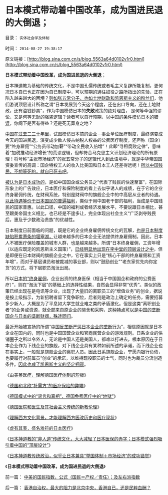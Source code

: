 # 日本模式带动着中国改革，成为国进民退的大倒退；

目录： `实体社会学及体制` 

时间： `2014-08-27 19:38:17` 

原文链接：[http://blog.sina.com.cn/s/blog_5563a64d0102v1r0.html](http://blog.sina.com.cn/s/blog_5563a64d0102v1r0.html)

**日本模式带动着中国改革，成为国进民退的大倒退**；

日本神道教为基础的传统文化，不是中国孔儒传统或者毛主义复辟所能复制，更何况日本自已也正在因为自已制度中，可以预期的通往奴役之路所指出的先验，正在陷入越来越大的困境？[则如张五常分子，也如土地财政和凯恩斯主义的粉丝们](../../../2012/2/23/地方政府迷恋香港模式，中央政策倾慕日本模式.md)，他们游说顶层设计所称之谓“日本发展到今天这个程度，还在出口导向，还在土地财政，还有滥钱钞票”，作为中国模仿日本的**失败**政策的绝对理由，
是何等牵强的谬论，又是何等无耻的强盗逻辑？读者可以自行预期，[以中国的条件模仿日本的错误](../../../2014/8/25/为什么日本的北欧模式，赤字大大少于美国和欧洲？.md)，你阁下是否有得益？还是死无葬身之地？

[中国在过去二三十年里](../../../2014/7/7/野村证券关志雄：中国不会只是失去二十年.md)，试图模仿日本搞的企业－事业单位医疗制度，最终演变成今天的国进民退，演变成少数人侵占纳税人权益的公费医疗制度，还声称（国企）要“终身雇佣”“公务员带动加薪”“带动全民收入倍增”！此即“寻租腐败定律”，意味着“加税推动经济增长”的荒谬逻辑，但却符合马克思主义计划经济理论的所有原理！将号称“主张市场经济”的张五常分子的逻辑代入到此语境中，就是中华帝国国资委宣传的高调：国企特权工人的收入比美国和日本工人还差得远呢！[所以中国贱民，不想等死的，就自已死去吧](../../../2014/1/6/无数条坚持社会主义公有制的民粹大利好.md)。

[被认为是日本成功的](../../../2012/4/16/德国模式与日本模式不可调和；及最理想的经济模式.md)，是如中国国企或公务员之“代表了贱民的快速至富”，在国际形象上的广告效应，日本医疗和保险制度的看上去似乎诱人的成绩，在于它的企业终身雇佣传统，在财阀系统，特别是财阀中的旗舰企业中的中高层从业者的待遇。[以此待遇等价于日本国民的普遍福利](../../../2014/3/31/真实的日本是天皇领导的黑社会.md)，类似于用中国老干部的福利，当成是中国贱民的国家普惠。以此口径，中国的福利或者经济发展水平，不要说跟日本相比，甚至跟美帝国主义相比，也已经是不遑多让，完全体现出社会主义“广泛剥夺贱民后，惠及于少数政治贵族”的优越性。

日本制度日前面临的问题，既是它的企业终身雇佣传统文化的瓦解，[也是日本制度缺陷积累萧条的堰塞湖，](../../../2012/4/9/日本模式是看上去成功的失败.md)让越来越多的日本企业无法提供终身雇佣制。因此，日本人不被医疗保险覆盖的城市人群，也是越来越多。所谓“日本终身雇佣，工资年增（以适应既定的凯恩斯主义国策）”，[已经明显地出现在李中堂的顶层设计之中](../../../2013/11/20/三中全会“日本模式”的改革意向,双轨制之“永远不死”的充要条件.md)，但是即便在日本财阀的旗舰企业之中，它在事实上只是“核心干部的终身雇佣和工资年增”，而对于基层课员和被裁减的事业部，则以“鼓励创业”“老东家优先向你定货”的方式，将下层职员淘汰出局。

所以[日本的“终身雇佣](../../../2012/4/16/日本株式会社，终身雇佣和中小企业的真相.md)，企业出资的终身医保（相当于中国国企和政府的公费医疗）”，则在“淘汰下层”的基础上的选择性结果，自然会显得非常“优秀”。类似的政策已经出现在是电讯等企业，出现了大量旧的离职员工的“增值业务”的创业，据说是按上级指示，为新招聘者留下竞争职位，后者则是政治上确定的任务，需要招募多少新人，大概是为了平息如大学生就业难之类的矛盾激化。但是这类“离职创业者”的业务或资源，就全部来自原企业的施舍和采购，[这种特点可以是中国的垄断国企与日本的垄断财阀，殊途同归](../../../2011/1/6/日本传统文化拖了日本经济的后腿.md)。

最近开始被宣扬的所谓“[中国反垄断严惩日本企业的垄断行为](../../../2010/11/4/市场的垄断基础将自然消失，反垄断的恶劣后果.md)”，相信原因就是日本企业在国内的，同时也是中国国营企业和官商民营企业的游戏规则。日系企业的供销圈子之所以令外人，无论是中国人还是美国人，都难以打进去，根本原因在于日本企业作为下线企业的旗舰，对下线企业具有某种如前所述的承诺，而下线企业也在事实上，一般就是旗舰企业的离职人员。因此日系旗舰企业，宁愿向银行负债，也要履行对前属员“创业”的承诺，以维持现役职员的士气，同时也为裁员分流创造条件。[因此也成了凯恩斯主义的坚定拥趸](../../../2012/4/23/日本模式下的通货膨胀和“人民币汇率均衡了”.md)。

《[由美英医疗，理解德国医疗体制的短板](../../../2014/8/13/由美英医疗，理解德国医疗体制的短板.md)》

《[德国和北欧“补需方”的医疗保险的弊端](../../../2014/8/14/德国和北欧“补需方”的医疗保险的弊端.md)》

《[德国模式中的“谣言和真相”，德国免费医疗中的“地狱”](../../../2014/8/15/德国模式中的“谣言和真相”，德国免费医疗中的“地狱”；.md)》

《[德国医院和医生及其社会主义传统的新教伦理](../../../2014/8/16/德国医院和医生及其社会主义传统的新教伦理；.md)》

《[理解西方文化背景，才能理解西方医改历史和医疗现状](../../../2014/8/17/理解西方文化背景，才能理解西方医改历史和医疗现状；.md)》

《[虚有其表，盛名难符的日本医疗](../../../2014/8/18/虚有其表，盛名难符的日本医疗；.md)》

《[日本神道教的“非人道”传统文化，大大减轻了日本医保的赤字；日本模式强烈吸引着中国的“顶层设计”](../../../2014/8/25/为什么日本的北欧模式，赤字大大少于美国和欧洲？.md)》

《[日本神道教传统政治，似乎让日本兼具“举国体制＋市场经济”的成功错觉](../../../2014/8/26/日本特殊的传统文化塑造的日本模式.md)》

《**日本模式带动着中国改革，成为国进民退的大倒退**》

前一篇： [中美的国民指数，公式（国民＝产权／责任）；及左右派指数](../../../2015/2/15/中美的国民指数，公式（国民＝产权／责任）；及左右派指数.md)

后一篇： [香港自治权，最大的阻力是北京中央，香港自已，还是民粹血酬？](../../../2014/8/9/香港自治权，最大的阻力是北京中央，香港自已，还是民粹血酬？.md)

